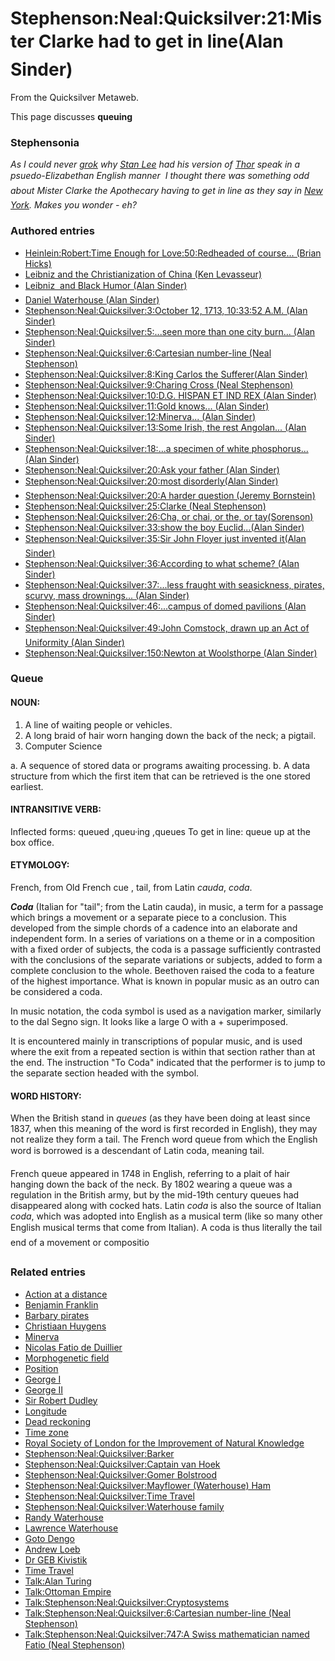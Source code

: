
# Stephenson:Neal:Quicksilver:21:Mister Clarke had to get in line(Alan Sinder)

From the Quicksilver Metaweb.

This page discusses **queuing**
### Stephensonia


*As I could never [grok](/grok) why [Stan Lee](/) had his version of [Thor](/) speak in a psuedo-Elizabethan English manner  I thought there was something odd about Mister Clarke the Apothecary having to get in line as they say in [New York](/). Makes you wonder - eh?*

### Authored entries


* [Heinlein:Robert:Time Enough for Love:50:Redheaded of course... (Brian Hicks)](/heinlein-robert-time-enough-for-love-50-redheaded-of-course-brian-hicks)
* [Leibniz and the Christianization of China (Ken Levasseur)](/leibniz-and-the-christianization-of-china-ken-levasseur)
* [Leibniz  and Black Humor (Alan Sinder)](/leibniz-and-black-humor-alan-sinder)
* [Daniel Waterhouse (Alan Sinder)](/daniel-waterhouse-alan-sinder)
* [Stephenson:Neal:Quicksilver:3:October 12, 1713, 10:33:52 A.M. (Alan Sinder)](/stephenson-neal-quicksilver-3-october-12-1713-10-33-52-a-m-alan-sinder)
* [Stephenson:Neal:Quicksilver:5:...seen more than one city burn... (Alan Sinder)](/stephenson-neal-quicksilver-5-seen-more-than-one-city-burn-alan-sinder)
* [Stephenson:Neal:Quicksilver:6:Cartesian number-line (Neal Stephenson)](/stephenson-neal-quicksilver-6-cartesian-number-line-neal-stephenson)
* [Stephenson:Neal:Quicksilver:8:King Carlos the Sufferer(Alan Sinder)](/stephenson-neal-quicksilver-8-king-carlos-the-sufferer-alan-sinder)
* [Stephenson:Neal:Quicksilver:9:Charing Cross (Neal Stephenson)](/stephenson-neal-quicksilver-9-charing-cross-neal-stephenson)
* [Stephenson:Neal:Quicksilver:10:D.G. HISPAN ET IND REX (Alan Sinder)](/stephenson-neal-quicksilver-10-d-g-hispan-et-ind-rex-alan-sinder)
* [Stephenson:Neal:Quicksilver:11:Gold knows... (Alan Sinder)](/stephenson-neal-quicksilver-11-gold-knows-alan-sinder)
* [Stephenson:Neal:Quicksilver:12:Minerva... (Alan Sinder)](/stephenson-neal-quicksilver-12-minerva-alan-sinder)
* [Stephenson:Neal:Quicksilver:13:Some Irish, the rest Angolan... (Alan Sinder)](/stephenson-neal-quicksilver-13-some-irish-the-rest-angolan-alan-sinder)
* [Stephenson:Neal:Quicksilver:18:...a specimen of white phosphorus... (Alan Sinder)](/stephenson-neal-quicksilver-18-a-specimen-of-white-phosphorus-alan-sinder)
* [Stephenson:Neal:Quicksilver:20:Ask your father (Alan Sinder)](/stephenson-neal-quicksilver-20-ask-your-father-alan-sinder)
* [Stephenson:Neal:Quicksilver:20:most disorderly(Alan Sinder)](/stephenson-neal-quicksilver-20-most-disorderly-alan-sinder)
* [Stephenson:Neal:Quicksilver:20:A harder question (Jeremy Bornstein)](/stephenson-neal-quicksilver-20-a-harder-question-jeremy-bornstein)
* [Stephenson:Neal:Quicksilver:25:Clarke (Neal Stephenson)](/stephenson-neal-quicksilver-25-clarke-neal-stephenson)
* [Stephenson:Neal:Quicksilver:26:Cha, or chai, or the, or tay(Sorenson)](/stephenson-neal-quicksilver-26-cha-or-chai-or-the-or-tay-sorenson)
* [Stephenson:Neal:Quicksilver:33:show the boy Euclid...(Alan Sinder)](/stephenson-neal-quicksilver-33-show-the-boy-euclid-alan-sinder)
* [Stephenson:Neal:Quicksilver:35:Sir John Floyer just invented it(Alan Sinder)](/stephenson-neal-quicksilver-35-sir-john-floyer-just-invented-it-alan-sinder)
* [Stephenson:Neal:Quicksilver:36:According to what scheme? (Alan Sinder)](/stephenson-neal-quicksilver-36-according-to-what-scheme-alan-sinder)
* [Stephenson:Neal:Quicksilver:37:...less fraught with seasickness, pirates, scurvy, mass drownings... (Alan Sinder)](/stephenson-neal-quicksilver-37-less-fraught-with-seasickness-pirates-scurvy-mass-drownings-alan-sinder)
* [Stephenson:Neal:Quicksilver:46:...campus of domed pavilions (Alan Sinder)](/stephenson-neal-quicksilver-46-campus-of-domed-pavilions-alan-sinder)
* [Stephenson:Neal:Quicksilver:49:John Comstock, drawn up an Act of Uniformity (Alan Sinder)](/stephenson-neal-quicksilver-49-john-comstock-drawn-up-an-act-of-uniformity-alan-sinder)
* [Stephenson:Neal:Quicksilver:150:Newton at Woolsthorpe (Alan Sinder)](/stephenson-neal-quicksilver-150-newton-at-woolsthorpe-alan-sinder)


### Queue


#### NOUN:


1. A line of waiting people or vehicles.
2. A long braid of hair worn hanging down the back of the neck; a pigtail.
3. Computer Science

a. A sequence of stored data or programs awaiting processing. 
b. A data structure from which the first item that can be retrieved is the one stored earliest. 

#### INTRANSITIVE VERB:


Inflected forms: queued ,queu·ing ,queues 
To get in line: queue up at the box office. 

#### ETYMOLOGY:

 
French, from Old French cue , tail, from Latin *cauda*, *coda*. 

***Coda*** (Italian for "tail"; from the Latin cauda), in music, a term for a passage which brings a movement or a separate piece to a conclusion. This developed from the simple chords of a cadence into an elaborate and independent form. In a series of variations on a theme or in a composition with a fixed order of subjects, the coda is a passage sufficiently contrasted with the conclusions of the separate variations or subjects, added to form a complete conclusion to the whole. Beethoven raised the coda to a feature of the highest importance. What is known in popular music as an outro can be considered a coda. 

In music notation, the coda symbol is used as a navigation marker, similarly to the dal Segno sign. It looks like a large O with a + superimposed. 

It is encountered mainly in transcriptions of popular music, and is used where the exit from a repeated section is within that section rather than at the end. The instruction "To Coda" indicated that the performer is to jump to the separate section headed with the symbol. 

#### WORD HISTORY:


When the British stand in *queues* (as they have been doing at least since 1837, when this meaning of the word is first recorded in English), they may not realize they form a tail. The French word queue from which the English word is borrowed is a descendant of Latin coda, meaning tail. 

French queue appeared in 1748 in English, referring to a plait of hair hanging down the back of the neck. By 1802 wearing a queue was a regulation in the British army, but by the mid-19th century queues had disappeared along with cocked hats. Latin *coda* is also the source of Italian *coda*, which was adopted into English as a musical term (like so many other English musical terms that come from Italian). A coda is thus literally the tail end of a movement or compositio 

### Related entries


* [Action at a distance](/action-at-a-distance)
* [Benjamin Franklin](/benjamin-franklin)
* [Barbary pirates](/barbary-pirates)
* [Christiaan Huygens](/christiaan-huygens)
* [Minerva](/minerva)
* [Nicolas Fatio de Duillier](/nicolas-fatio-de-duillier)
* [Morphogenetic field](/morphogenetic-field)
* [Position](/position)
* [George I](/george-i-of-england)
* [George II](/king-george-ii-of-great-britain)
* [Sir Robert Dudley](/sir-robert-dudley)
* [Longitude](/longitude)
* [Dead reckoning](/dead-reckoning)
* [Time zone](/time-zone)
* [Royal Society of London for the Improvement of Natural Knowledge](/royal-society-of-london-for-the-improvement-of-natural-knowledge)
* [Stephenson:Neal:Quicksilver:Barker](/stephenson-neal-quicksilver-barker)
* [Stephenson:Neal:Quicksilver:Captain van Hoek](/stephenson-neal-quicksilver-captain-van-hoek)
* [Stephenson:Neal:Quicksilver:Gomer Bolstrood](/stephenson-neal-quicksilver-gomer-bolstrood)
* [Stephenson:Neal:Quicksilver:Mayflower (Waterhouse) Ham](/stephenson-neal-quicksilver-mayflower-waterhouse-ham)
* [Stephenson:Neal:Quicksilver:Time Travel](/stephenson-neal-quicksilver-time-travel)
* [Stephenson:Neal:Quicksilver:Waterhouse family](/stephenson-neal-quicksilver-waterhouse-family)
* [Randy Waterhouse](/stephenson-neal-cryptonomicon-randy-waterhouse)
* [Lawrence Waterhouse](/stephenson-neal-cryptonomicon-lawrence-waterhouse)
* [Goto Dengo](/goto-dengo)
* [Andrew Loeb](/andrew-loeb)
* [Dr GEB Kivistik](/dr-geb-kivistik)
* [Time Travel](/time-travel)
* [Talk:Alan Turing](/talk-alan-turing)
* [Talk:Ottoman Empire](/talk-ottoman-empire)
* [Talk:Stephenson:Neal:Quicksilver:Cryptosystems](/talk-stephenson-neal-quicksilver-cryptosystems)
* [Talk:Stephenson:Neal:Quicksilver:6:Cartesian number-line (Neal Stephenson)](/talk-stephenson-neal-quicksilver-6-cartesian-number-line-neal-stephenson)
* [Talk:Stephenson:Neal:Quicksilver:747:A Swiss mathematician named Fatio (Neal Stephenson)](/talk-stephenson-neal-quicksilver-747-a-swiss-mathematician-named-fatio-neal-stephenson)
